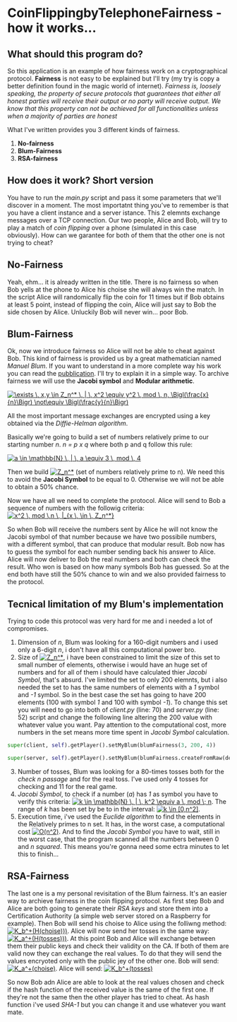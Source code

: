 # CoinFlippingbyTelephoneFairness - how it works...

## What should this program do?

So this application is an example of how fairness work on a cryptographical protocol. **Fairness** is not easy to be explained but I'll try (my try is copy a better definition found in the magic world of internet). 
*Fairness is, loosely speaking, the property of secure protocols that guarantees that either all honest parties will receive their output or no party will receive output. We know that this property can not be achieved for all functionalities unless when a majority of parties are honest*

What I've written provides you 3 different kinds of fairness.

1. **No-fairness**
2. **Blum-Fairness**
3. **RSA-fairness**

## How does it work? Short version

You have to run the *main.py* script and pass it some parameters that we'll discover in a moment. The most importatnt thing you've to remember is that you have a client instance and a server istance.
This 2 elemnts exchange messages over a TCP connection.
Our two people, Alice and Bob, will try to play a match of *coin flipping* over a phone (simulated in this case obviously). How can we garantee for both of them that the other one is not trying to cheat? 

## No-Fairness

Yeah, ehm... it is already written in the title. There is no fairness so when Bob yells at the phone to Alice his choise she will always win the match. In the script Alice will randomically flip the coin for 11 times but if Bob obtains at least 5 point, instead of flipping the coin, Alice will just say to Bob the side chosen by Alice.
Unluckily Bob will never win... poor Bob.

## Blum-Fairness

Ok, now we introduce fairness so Alice will not be able to cheat against Bob. This kind of fairness is provided us by a great mathematician named *Manuel Blum*.
If you want to understand in a more complete way his work you can read the [pubblication](http://citeseerx.ist.psu.edu/viewdoc/download;jsessionid=51B5F706A8A9CE5DF3AE21FC086830E7?doi=10.1.1.453.3609&rep=rep1&type=pdf).
I'll try to explain it in a simple way.
To archive fairness we will use the **Jacobi symbol** and **Modular arithmetic**. 

<a href="https://www.codecogs.com/eqnedit.php?latex=\exists&space;\,&space;x,y&space;\in&space;Z_n^*&space;\,&space;|&space;\,&space;x^2&space;\equiv&space;y^2&space;\,&space;mod&space;\,&space;n,&space;\Bigl(\frac{x}{n}\Bigr)&space;\not\equiv&space;\Bigl(\frac{y}{n}\Bigr)" target="_blank"><img src="https://latex.codecogs.com/gif.latex?\exists&space;\,&space;x,y&space;\in&space;Z_n^*&space;\,&space;|&space;\,&space;x^2&space;\equiv&space;y^2&space;\,&space;mod&space;\,&space;n,&space;\Bigl(\frac{x}{n}\Bigr)&space;\not\equiv&space;\Bigl(\frac{y}{n}\Bigr)" title="\exists \, x,y \in Z_n^* \, | \, x^2 \equiv y^2 \, mod \, n, \Bigl(\frac{x}{n}\Bigr) \not\equiv \Bigl(\frac{y}{n}\Bigr)" /></a>

All the most important message exchanges are encrypted using a key obtained via the *Diffie-Helman algorithm*.

Basically we're going to build a set of numbers relatively prime to our starting number *n*. *n = p x q* where both p and q follow this rule: 

<a href="https://www.codecogs.com/eqnedit.php?latex=a&space;\in&space;\mathbb{N}&space;\,&space;|&space;\,&space;a&space;\equiv&space;3&space;\,&space;mod&space;\,&space;4" target="_blank"><img src="https://latex.codecogs.com/gif.latex?a&space;\in&space;\mathbb{N}&space;\,&space;|&space;\,&space;a&space;\equiv&space;3&space;\,&space;mod&space;\,&space;4" title="a \in \mathbb{N} \, | \, a \equiv 3 \, mod \, 4" /></a>

Then we build <a href="https://www.codecogs.com/eqnedit.php?latex=Z_n^*" target="_blank"><img src="https://latex.codecogs.com/gif.latex?Z_n^*" title="Z_n^*" /></a> (set of numbers relatively prime to n). We need this to avoid the **Jacobi Symbol** to be equal to 0. Otherwise we will not be able to obtain a 50% chance.

Now we have all we need to complete the protocol. Alice will send to Bob a sequence of numbers with the followig criteria: <a href="https://www.codecogs.com/eqnedit.php?latex=x^2&space;\,&space;mod&space;\,n&space;\,&space;|_{x&space;\,&space;\in&space;\,&space;Z_n^*}" target="_blank"><img src="https://latex.codecogs.com/gif.latex?x^2&space;\,&space;mod&space;\,n&space;\,&space;|_{x&space;\,&space;\in&space;\,&space;Z_n^*}" title="x^2 \, mod \,n \, |_{x \, \in \, Z_n^*}" /></a>

So when Bob will receive the numbers sent by Alice he will not know the Jacobi symbol of that number because we have two possibile numbers, with a different symbol, that can produce that modular result. Bob now has to guess the symbol for each number sending back his answer to Alice. Alice will now deliver to Bob the real numbers and both can check the result. Who won is based on how many symbols Bob has guessed. So at the end both have still the 50% chance to win and we also provided fairness to the protocol.

## Tecnical limitation of my Blum's implementation

Trying to code this protocol was very hard for me and i needed a lot of compromises. 
1. Dimension of *n*, Blum was looking for a 160-digit numbers and i used only a 6-digit *n*, i don't have all this computational power bro.
2. Size of <a href="https://www.codecogs.com/eqnedit.php?latex=Z_n^*" target="_blank"><img src="https://latex.codecogs.com/gif.latex?Z_n^*" title="Z_n^*" /></a>, i have been constrained to limit the size of this set to small number of elements, otherwise i would have an huge set of numbers and for all of them i should have calculated thier *Jacobi Symbol*, that's absurd. I've limited the set to only 200 elemnts, but i also needed the set to has the same numbers of elements with a *1* symbol and *-1* symbol. So in the best case the set has going to have 200 elements (100 with symbol *1* and 100 with symbol *-1*). To change this set you will need to go into both of *client.py* (line: 70) and *server.py* (line: 52) script and change the following line altering the 200 value with whatever value you want. Pay attention to the computational cost, more numbers in the set means more time spent in *Jacobi Symbol* calculation. 
```python
super(client, self).getPlayer().setMyBlum(blumFairness(3, 200, 4))
```
```python
super(server, self).getPlayer().setMyBlum(blumFairness.createFromRaw(decryptedMessage, 200, 4, True))
```
3. Number of tosses, Blum was looking for a 80-times tosses both for the *check n passage* and for the real toss. I've used only 4 tosses for checking and 11 for the real game.
4. *Jacobi Symbol*, to check if a number (*a*) has *1* as symbol you have to verify this criteria: <a href="https://www.codecogs.com/eqnedit.php?latex=k&space;\in&space;\mathbb{N}&space;\,&space;|&space;\,&space;k^2&space;\equiv&space;a&space;\,&space;mod&space;\;&space;n" target="_blank"><img src="https://latex.codecogs.com/gif.latex?k&space;\in&space;\mathbb{N}&space;\,&space;|&space;\,&space;k^2&space;\equiv&space;a&space;\,&space;mod&space;\;&space;n" title="k \in \mathbb{N} \, | \, k^2 \equiv a \, mod \; n" /></a>. The range of *k* has been set by be to in the interval: <a href="https://www.codecogs.com/eqnedit.php?latex=k&space;\in&space;[0,n^2]" target="_blank"><img src="https://latex.codecogs.com/gif.latex?k&space;\in&space;[0,n^2]" title="k \in [0,n^2]" /></a>.
4. Execution time, i've used the *Euclide algorithm* to find the elements in the Relatively primes to n set. It has, in the worst case, a computational cost <a href="https://www.codecogs.com/eqnedit.php?latex=O(n^2)" target="_blank"><img src="https://latex.codecogs.com/gif.latex?O(n^2)" title="O(n^2)" /></a>. And to find the *Jacobi Symbol* you have to wait, still in the worst case, that the program scanned all the numbers between 0 and *n squared*. This means you're gonna need some ectra minutes to let this to finish...

## RSA-Fairness

The last one is a my personal revisitation of the Blum fairness. It's an easier way to archieve fairness in the coin flipping protocol. As first step Bob and Alice are both going to generate their *RSA keys* and store them into a Certification Authority (a simple web server stored on a Raspberry for example). Then Bob will send his choise to Alice using the folliwng method: <a href="https://www.codecogs.com/eqnedit.php?latex=K_b^&plus;(H(choise)))" target="_blank"><img src="https://latex.codecogs.com/gif.latex?K_b^&plus;(H(choise)))" title="K_b^+(H(choise)))" /></a>.
Alice will now send her tosses in the same way:  <a href="https://www.codecogs.com/eqnedit.php?latex=K_a^&plus;(H(choise)))" target="_blank"><img src="https://latex.codecogs.com/gif.latex?K_a^&plus;(H(tosses)))" title="K_a^+(H(tosses)))" /></a>.
At this point Bob and Alice will exchange between them their public keys and check their validity on the CA. If both of them are valid now they can exchange the real values. To do that they will send the values encryoted only with the public jey of the other one. Bob will send:  <a href="https://www.codecogs.com/eqnedit.php?latex=K_a^&plus;(choise)" target="_blank"><img src="https://latex.codecogs.com/gif.latex?K_a^&plus;(choise)" title="K_a^+(choise)" /></a>.
Alice will send:  <a href="https://www.codecogs.com/eqnedit.php?latex=K_b^&plus;(tosses)" target="_blank"><img src="https://latex.codecogs.com/gif.latex?K_b^&plus;(tosses)" title="K_b^+(tosses)" /></a>

So now Bob adn Alice are able to look at the real values chosen and check if the hash function of the received value is the same of the first one. If they're not the same then the other player has tried to cheat. As hash function i've used *SHA-1* but you can change it and use whatever you want mate.
